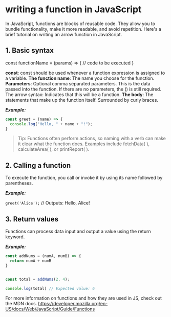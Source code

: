 # writing a function in JavaScript

In JavaScript, functions are blocks of reusable code. They allow you to bundle functionality, make it more readable, and avoid repetition. Here's a brief tutorial on writing an arrow function in JavaScript.

## 1. Basic syntax

const functionName = (params) => {
// code to be executed
}

**const**: const should be used whenever a function expression is assigned to a variable.
**The function name**: The name you choose for the function.
**Parameters**: Optional comma separated parameters. This is the data passed into the function. If there are no parameters, the () is still required.
The arrow syntax: Indicates that this will be a function.
**The body**: The statements that make up the function itself. Surrounded by curly braces.

**_Example:_**

```JavaScript
const greet = (name) => {
  console.log("Hello, " + name + "!");
}
```

> Tip: Functions often perform actions, so naming with a verb can make it clear what the function does. Examples include fetchData( ), calculateArea( ), or printReport( ).

## 2. Calling a function

To execute the function, you call or invoke it by using its name followed by parentheses.

**_Example:_**

`greet('Alice');` // Outputs: Hello, Alice!

## 3. Return values

Functions can process data input and output a value using the return keyword.

**_Example:_**

```JavaScript
const addNums = (numA, numB) => {
  return numA + numB
}


const total = addNums(2, 4);

console.log(total) // Expected value: 6
```

For more information on functions and how they are used in JS, check out the MDN docs.
https://developer.mozilla.org/en-US/docs/Web/JavaScript/Guide/Functions
